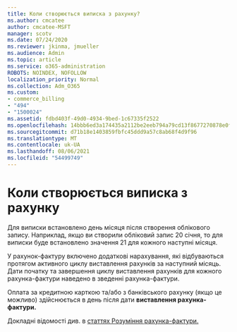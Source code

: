 ```yaml
---
title: Коли створюється виписка з рахунку?
ms.author: cmcatee
author: cmcatee-MSFT
manager: scotv
ms.date: 07/24/2020
ms.reviewer: jkinma, jmueller
ms.audience: Admin
ms.topic: article
ms.service: o365-administration
ROBOTS: NOINDEX, NOFOLLOW
localization_priority: Normal
ms.collection: Adm_O365
ms.custom:
- commerce_billing
- "494"
- "1500024"
ms.assetid: fdbd403f-49d0-4934-9bed-1c67335f2522
ms.openlocfilehash: 14bbb6ed3a174435a2112be2eeb794a79cd13f8677270878e0fc5036509c8e08
ms.sourcegitcommit: d71b18e1403859fbfc45ddd9a57c8ab68f4d9f96
ms.translationtype: MT
ms.contentlocale: uk-UA
ms.lasthandoff: 08/06/2021
ms.locfileid: "54499749"
---
```

# <a name="when-is-the-billing-statement-generated"></a>Коли створюється виписка з рахунку

Для виписки встановлено день місяця після створення облікового запису. Наприклад, якщо ви створили обліковий запис 20 січня, то для виписки буде встановлено значення 21 для кожного наступні місяця.

У рахунок-фактуру включено додаткові нарахування, які відбуваються протягом активного циклу виставлення рахунків за наступний місяць. Дати початку та завершення циклу виставлення рахунків  для кожного рахунка-фактури наведено в зведенні рахунка-фактури.

Оплата за кредитною карткою та/або з банківського рахунку (якщо це можливо) здійснюється в день після дати **виставлення рахунка-фактури.**
  
Докладні відомості див. в [статтях Розуміння рахунка-фактури.](/microsoft-365/commerce/billing-and-payments/understand-your-invoice2)